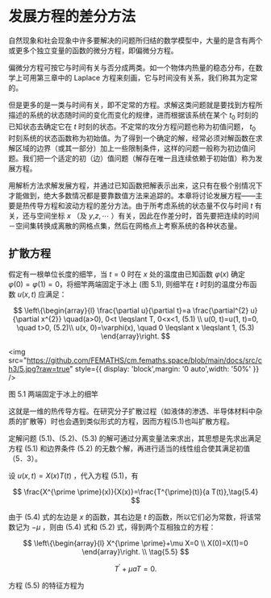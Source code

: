 # 发展方程的差分方法

自然现象和社会现象中许多要解决的问题所归结的数学模型中，大量的是含有两个或更多个独立变量的函数的微分方程，即偏微分方程。

偏微分方程可按它与时间有关与否分成两类。如一个物体内热量的稳态分布，在数学上可用第三章中的 Laplace 方程来刻画，它与时间没有关系，我们称其为定常的。

但是更多的是一类与时间有关，即不定常的方程。求解这类问题就是要找到方程所描述的系统的状态随时间的变化而变化的规律，进而根据该系统在某个 $t_{0}$ 时刻的已知状态去确定它在 $t$ 时刻的状态。不定常的攻分方程问题也称为初值问题， $t_{0}$ 时刻系统的状态函数称为初始值。为了得到一个确定的解，经常必须对解函数在求解区域的边界（或其一部分）加上一些限制条件，这样的问题一般称为初边值问题。我们把一个适定的初（边）值问题（解存在唯一且连续依赖于初始值）称为发展方程。

用解析方法求解发展方程，并通过已知函数把解表示出来，这只有在极个别情况下才能做到，绝大多数情况都是要靠数值方法来追踪的。本章将讨论发展方程——主要是热传导方程和波动方程的差分方法。由于所考虑系统的状态量不仅与时间 $t$ 有关，还与空间坐标 $x$ （及 $y$,$z, \cdots$ ）有关，因此在作差分时，首先要把连续的时间－空间集转换成离散的网格点集，然后在网格点上考察系统的各种状态量。

## 扩散方程

假定有一根单位长度的细竿，当 $t=0$ 时在 $x$ 处的温度由已知函数 $\varphi(x)$ 确定 $\varphi(0)=\varphi(1)=0$，将细竿两端固定于冰上 (图 5.1), 则细竿在 $t$ 时刻的温度分布函数 $u(x,t)$ 应满足：

$$
\left\{\begin{array}{l}
\frac{\partial u}{\partial t}=a \frac{\partial^{2} u}{\partial x^{2}} \quad(a>0), 0<t \leqslant T, 0<x<1,  (5.1) \\
u(0, t)=u(1, t)=0, \quad t>0, (5.2)\\
u(x, 0)=\varphi(x), \quad 0 \leqslant x \leqslant 1, (5.3)
\end{array}\right.
$$

<img
src="https://github.com/FEMATHS/cm.femaths.space/blob/main/docs/src/ch3/5.jpg?raw=true"
style={{ display: 'block',margin: '0 auto',width: '50%' }}
/>

图 5.1 两端固定于冰上的细竿

这就是一维的热传导方程。在研究分子扩散过程（如液体的渗透、半导体材料中杂质的扩散等）时也会遇到类似形式的方程，因而方程(5.1)也叫扩散方程。

定解问题 $(5.1)、(5.2)、(5.3)$ 的解可通过分离变量法来求出，其思想是先求出满足方程 $(5.1)$ 和边界条件 $(5.2)$ 的无数个解，再进行适当的线性组合使其满足初值（5．3）。

设 $u(x,t)=X(x) T(t)$ ，代入方程 $(5.1)$，有

$$
\frac{X^{\prime \prime}(x)}{X(x)}=\frac{T^{\prime}(t)}{a T(t)},\tag{5.4}
$$

由于 $(5.4)$ 式的左边是 $x$ 的函数，其右边是 $t$ 的函数，所以它们必为常数，将该常数记为 $-\mu$ ，则由 $(5.4)$ 式和 $(5.2)$ 式，得到两个互相独立的方程：

$$
\left\{\begin{array}{l}
X^{\prime \prime}+\mu X=0 \\
X(0)=X(1)=0
\end{array}\right. \\
\tag{5.5}
$$

$$
T^{\prime}+\mu a T=0.\tag{5.6}
$$

方程 $(5.5)$ 的特征方程为

